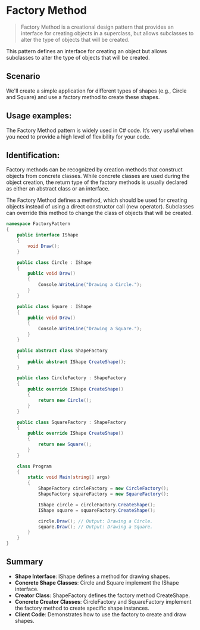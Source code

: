 # **Factory Method**
> Factory Method is a creational design pattern that provides an interface for creating objects in a superclass, but allows subclasses to alter the type of objects that will be created.

This pattern defines an interface for creating an object but allows subclasses to alter the type of objects that will be created.

## Scenario
We'll create a simple application for different types of shapes (e.g., Circle and Square) and use a factory method to create these shapes.


## Usage examples:
 The Factory Method pattern is widely used in C# code. It’s very useful when you need to provide a high level of flexibility for your code.

## Identification:
Factory methods can be recognized by creation methods that construct objects from concrete classes. While concrete classes are used during the object creation, the return type of the factory methods is usually declared as either an abstract class or an interface.


The Factory Method defines a method, which should be used for creating objects instead of using a direct constructor call (new operator). Subclasses can override this method to change the class of objects that will be created.

```cs
namespace FactoryPattern
{
    public interface IShape
    {
        void Draw();
    }

    public class Circle : IShape
    {
        public void Draw()
        {
            Console.WriteLine("Drawing a Circle.");
        }
    }

    public class Square : IShape
    {
        public void Draw()
        {
            Console.WriteLine("Drawing a Square.");
        }
    }

    public abstract class ShapeFactory
    {
        public abstract IShape CreateShape();
    }

    public class CircleFactory : ShapeFactory
    {
        public override IShape CreateShape()
        {
            return new Circle();
        }
    }

    public class SquareFactory : ShapeFactory
    {
        public override IShape CreateShape()
        {
            return new Square();
        }
    }

    class Program
    {
        static void Main(string[] args)
        {
            ShapeFactory circleFactory = new CircleFactory();
            ShapeFactory squareFactory = new SquareFactory();

            IShape circle = circleFactory.CreateShape();
            IShape square = squareFactory.CreateShape();

            circle.Draw(); // Output: Drawing a Circle.
            square.Draw(); // Output: Drawing a Square.
        }
    }
}
```

## Summary
- **Shape Interface**: IShape defines a method for drawing shapes.
- **Concrete Shape Classes**: Circle and Square implement the IShape interface.
- **Creator Class**: ShapeFactory defines the factory method CreateShape.
- **Concrete Creator Classes**: CircleFactory and SquareFactory implement the factory method to create specific shape instances.
- **Client Code**: Demonstrates how to use the factory to create and draw shapes.
